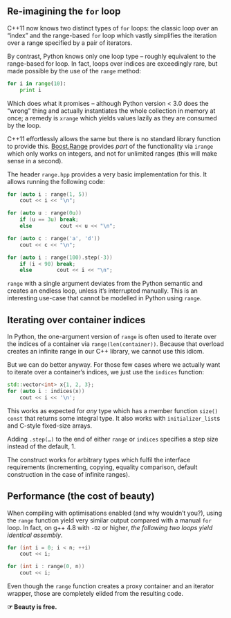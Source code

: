 ## Re-imagining the `for` loop

C++11 now knows two distinct types of `for` loops: the classic loop over an “index” and the range-based `for` loop which vastly simplifies the iteration over a range specified by a pair of iterators.

By contrast, Python knows only one loop type – roughly equivalent to the range-based for loop. In fact, loops over indices are exceedingly rare, but made possible by the use of the `range` method:

```python
for i in range(10):
    print i
```

Which does what it promises – although Python version < 3.0 does the “wrong” thing and actually instantiates the whole collection in memory at once; a remedy is `xrange` which yields values lazily as they are consumed by the loop.

C++11 effortlessly allows the same but there is no standard library function to provide this. [Boost.Range][] provides *part* of the functionality via `irange` which only works on integers, and not for unlimited ranges (this will make sense in a second).

The header `range.hpp` provides a very basic implementation for this. It allows running the following code:

```c++
for (auto i : range(1, 5))
    cout << i << "\n";

for (auto u : range(0u))
    if (u == 3u) break;
    else         cout << u << "\n";

for (auto c : range('a', 'd'))
    cout << c << "\n";

for (auto i : range(100).step(-3))
    if (i < 90) break;
    else        cout << i << "\n";
```

`range` with a single argument deviates from the Python semantic and creates an endless loop, unless it’s interrupted manually. This is an interesting use-case that cannot be modelled in Python using `range`.

## Iterating over container indices

In Python, the one-argument version of `range` is often used to iterate over the indices of a container via `range(len(container))`. Because that overload creates an infinite range in our C++ library, we cannot use this idiom.

But we can do better anyway. For those few cases where we actually want to iterate over a container’s indices, we just use the `indices` function:

```c++
std::vector<int> x{1, 2, 3};
for (auto i : indices(x))
    cout << i << '\n';
```

This works as expected for *any* type which has a member function `size() const` that returns some integral type. It also works with `initializer_list`s and C-style fixed-size arrays.

Adding `.step(…)` to the end of either `range` or `indices` specifies a step size instead of the default, 1.

The construct works for arbitrary types which fulfil the interface requirements (incrementing, copying, equality comparison, default construction in the case of infinite ranges).

## Performance (the cost of beauty)

When compiling with optimisations enabled (and why wouldn’t you?), using the `range` function yield very similar output compared with a manual `for` loop. In fact, on g++ 4.8 with `-O2` or higher, *the following two loops yield identical assembly*.

```c++
for (int i = 0; i < n; ++i)
    cout << i;

for (int i : range(0, n))
    cout << i;
```

Even though the `range` function creates a proxy container and an iterator wrapper, those are completely elided from the resulting code.

**☞ Beauty is free.**

[Boost.Range]: http://www.boost.org/doc/libs/1_54_0/libs/range/doc/html/index.html
